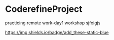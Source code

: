 # CoderefineProject
practicing remote work-day1 workshop
sjfoigjs

https://img.shields.io/badge/add_these-static-blue
